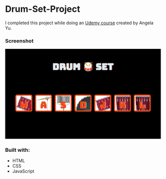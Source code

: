 # Drum-Set-Project

I completed this project while doing an [Udemy course](https://www.udemy.com/course/the-complete-web-development-bootcamp/) created by Angela Yu.

### Screenshot

![](Drum-Set.png)

### Built with:

- HTML
- CSS
- JavaScript
